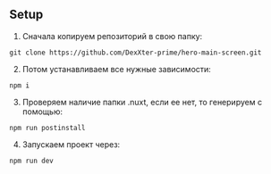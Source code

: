 ## Setup

1) Сначала копируем репозиторий в свою папку:

```
git clone https://github.com/DexXter-prime/hero-main-screen.git
```

2) Потом устанавливаем все нужные зависимости:

```
npm i
```
3) Проверяем наличие папки .nuxt, если ее нет, то генерируем с помощью:
```
npm run postinstall
```

4) Запускаем проект через:

```
npm run dev
```